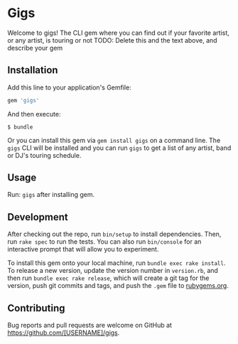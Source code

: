 # Gigs

Welcome to gigs! The CLI gem where you can find out if your favorite artist, or any artist, is touring or not
TODO: Delete this and the text above, and describe your gem

## Installation

Add this line to your application's Gemfile:

```ruby
gem 'gigs'
```

And then execute:

    $ bundle

Or you can install this gem via ```gem install gigs``` on a command line. The ```gigs``` CLI will be installed and you can run ```gigs``` to get a list of any artist, band or DJ's touring schedule. 

## Usage
Run: ```gigs``` after installing gem.

## Development

After checking out the repo, run `bin/setup` to install dependencies. Then, run `rake spec` to run the tests. You can also run `bin/console` for an interactive prompt that will allow you to experiment.

To install this gem onto your local machine, run `bundle exec rake install`. To release a new version, update the version number in `version.rb`, and then run `bundle exec rake release`, which will create a git tag for the version, push git commits and tags, and push the `.gem` file to [rubygems.org](https://rubygems.org).

## Contributing

Bug reports and pull requests are welcome on GitHub at https://github.com/[USERNAME]/gigs.
